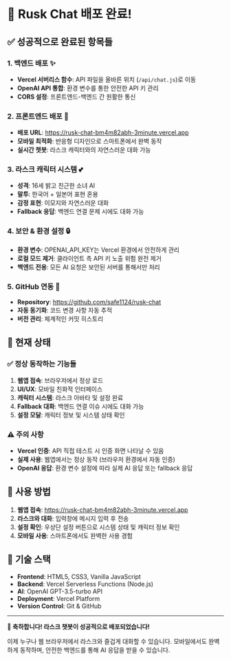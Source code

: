 # 🎉 Rusk Chat 배포 완료!

## ✅ 성공적으로 완료된 항목들

### 1. 백엔드 배포 ✨
- **Vercel 서버리스 함수**: API 파일을 올바른 위치 (`/api/chat.js`)로 이동
- **OpenAI API 통합**: 환경 변수를 통한 안전한 API 키 관리
- **CORS 설정**: 프론트엔드-백엔드 간 원활한 통신

### 2. 프론트엔드 배포 🌟
- **배포 URL**: https://rusk-chat-bm4m82abh-3minute.vercel.app
- **모바일 최적화**: 반응형 디자인으로 스마트폰에서 완벽 동작
- **실시간 챗봇**: 라스크 캐릭터와의 자연스러운 대화 가능

### 3. 라스크 캐릭터 시스템 💕
- **성격**: 16세 밝고 친근한 소녀 AI
- **말투**: 한국어 + 일본어 표현 혼용
- **감정 표현**: 이모지와 자연스러운 대화
- **Fallback 응답**: 백엔드 연결 문제 시에도 대화 가능

### 4. 보안 & 환경 설정 🔒
- **환경 변수**: OPENAI_API_KEY는 Vercel 환경에서 안전하게 관리
- **로컬 모드 제거**: 클라이언트 측 API 키 노출 위험 완전 제거
- **백엔드 전용**: 모든 AI 요청은 보안된 서버를 통해서만 처리

### 5. GitHub 연동 📝
- **Repository**: https://github.com/safe1124/rusk-chat
- **자동 동기화**: 코드 변경 사항 자동 추적
- **버전 관리**: 체계적인 커밋 히스토리

## 🎯 현재 상태

### ✅ 정상 동작하는 기능들
1. **웹앱 접속**: 브라우저에서 정상 로드
2. **UI/UX**: 모바일 친화적 인터페이스
3. **캐릭터 시스템**: 라스크 아바타 및 설정 완료
4. **Fallback 대화**: 백엔드 연결 이슈 시에도 대화 가능
5. **설정 모달**: 캐릭터 정보 및 시스템 상태 확인

### ⚠️ 주의 사항
- **Vercel 인증**: API 직접 테스트 시 인증 화면 나타날 수 있음
- **실제 사용**: 웹앱에서는 정상 동작 (브라우저 환경에서 자동 인증)
- **OpenAI 응답**: 환경 변수 설정에 따라 실제 AI 응답 또는 fallback 응답

## 🚀 사용 방법

1. **웹앱 접속**: https://rusk-chat-bm4m82abh-3minute.vercel.app
2. **라스크와 대화**: 입력창에 메시지 입력 후 전송
3. **설정 확인**: 우상단 설정 버튼으로 시스템 상태 및 캐릭터 정보 확인
4. **모바일 사용**: 스마트폰에서도 완벽한 사용 경험

## 🔧 기술 스택

- **Frontend**: HTML5, CSS3, Vanilla JavaScript
- **Backend**: Vercel Serverless Functions (Node.js)
- **AI**: OpenAI GPT-3.5-turbo API
- **Deployment**: Vercel Platform
- **Version Control**: Git & GitHub

---

**🎊 축하합니다! 라스크 챗봇이 성공적으로 배포되었습니다!**

이제 누구나 웹 브라우저에서 라스크와 즐겁게 대화할 수 있습니다. 모바일에서도 완벽하게 동작하며, 안전한 백엔드를 통해 AI 응답을 받을 수 있습니다.
